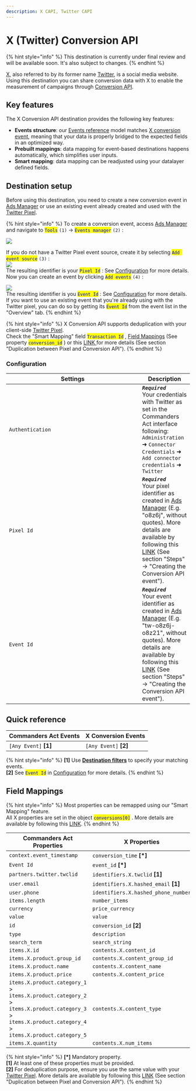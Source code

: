 ```yaml
---
description: X CAPI, Twitter CAPI
---
```


# X (Twitter) Conversion API

{% hint style="info" %}
This destination is currently under final review and will be available soon. It's also subject to changes.
{% endhint %}

[X](https://twitter.com), also referred to by its former name [Twitter](https://twitter.com), is a social media website.\
Using this destination you can share conversion data with X to enable the measurement of campaigns through [Conversion API](https://developer.twitter.com/en/docs/twitter-ads-api/measurement/web-conversions/conversion-api).

## Key features

The X Conversion API destination provides the following key features:

* **Events structure**: our [Events reference](https://community.commandersact.com/platform-x/developers/tracking/events-reference) model matches [X conversion event](https://developer.twitter.com/en/docs/twitter-ads-api/measurement/web-conversions/conversion-api), meaning that your data is properly bridged to the expected fields in an optimized way.
* **Prebuilt mappings**: data mapping for event-based destinations happens automatically, which simplifies user inputs.
* **Smart mapping**: data mapping can be readjusted using your datalayer defined fields.

## Destination setup

Before using this destination, you need to create a new conversion event in [Ads Manager](https://ads.twitter.com) or use an existing event already created and used with the [Twitter Pixel](https://business.twitter.com/en/help/campaign-measurement-and-analytics/conversion-tracking-for-websites.html).

{% hint style="info" %}
To create a conversion event, access [Ads Manager](https://ads.twitter.com) and navigate to <mark style="color:blue;">`Tools`</mark> `(1)` → <mark style="color:blue;">`Events manager`</mark> `(2)` :

![](../../../.gitbook/assets/twitter\_1.png)

&#x20;If you do not have a Twitter Pixel event source, create it by selecting <mark style="color:blue;">`Add event source`</mark> `(3)` :\
![](../../../.gitbook/assets/twitter\_2.png)\
The resulting identifier is your <mark style="color:blue;">`Pixel Id`</mark> : See [Configuration](x-twitter-conversion-api.md#configuration) for more details.\
Now you can create an event by clicking <mark style="color:blue;">`Add events`</mark> `(4)` :

![](../../../.gitbook/assets/twitter\_3.png)\
The resulting identifier is you <mark style="color:blue;">`Event Id`</mark> : See [Configuration](x-twitter-conversion-api.md#configuration) for more details.\
If you want to use an existing event that you're already using with the Twitter pixel, you can do so by getting its <mark style="color:blue;">`Event Id`</mark> from the event list in the "Overview" tab.
{% endhint %}

{% hint style="info" %}
X Conversion API supports deduplication with your client-side [Twitter Pixel](https://business.twitter.com/en/help/campaign-measurement-and-analytics/conversion-tracking-for-websites.html).\
Check the "Smart Mapping" field <mark style="color:blue;">`Transaction Id`</mark> , [Field Mappings](x-twitter-conversion-api.md#field-mappings) (See property <mark style="color:blue;">`conversion_id`</mark> ) or this [LINK ](https://developer.twitter.com/en/docs/twitter-ads-api/measurement/web-conversions/conversion-api)for more details (See section "Duplication between Pixel and Conversion API").&#x20;
{% endhint %}

### Configuration

<table><thead><tr><th width="349">Settings</th><th>Description</th></tr></thead><tbody><tr><td><code>Authentication</code></td><td><em><strong><code>Required</code></strong></em>   <br>Your credentials with Twitter as set in the Commanders Act interface following: <code>Administration</code> ➜ <code>Connector Credentials</code> ➜ <code>Add connector credentials</code> ➜ <code>Twitter</code></td></tr><tr><td><code>Pixel Id</code></td><td><em><strong><code>Required</code></strong></em> <br>Your pixel identifier as created in <a href="https://ads.twitter.com">Ads Manager</a> (E.g. "o8z6j", without quotes). More details are available by following this <a href="https://developer.twitter.com/en/docs/twitter-ads-api/measurement/web-conversions/conversion-api">LINK</a> (See section "Steps" → "Creating the Conversion API event").</td></tr><tr><td><code>Event Id</code></td><td><em><strong><code>Required</code></strong></em> <br>Your event identifier as created in <a href="https://ads.twitter.com">Ads Manager</a> (E.g. "tw-o8z6j-o8z21", without quotes). More details are available by following this <a href="https://developer.twitter.com/en/docs/twitter-ads-api/measurement/web-conversions/conversion-api">LINK</a> (See section "Steps" → "Creating the Conversion API event").</td></tr></tbody></table>

## Quick reference

| Commanders Act Events  | X Conversion Events    |
| ---------------------- | ---------------------- |
| `[Any Event]` **\[1]** | `[Any Event]` **\[2]** |

{% hint style="info" %}
**\[1]** Use [**Destination filters**](https://doc.commandersact.com/features/destinations/destination-filters) to specify your matching events.\
**\[2]** See <mark style="color:blue;">`Event Id`</mark> in [Configuration](x-twitter-conversion-api.md#configuration) for more details.
{% endhint %}

## Field Mappings

{% hint style="info" %}
Most properties can be remapped using our "Smart Mapping" feature.\
All X properties are set in the object <mark style="color:blue;">`conversions[0]`</mark> . More details are available by following this [LINK](https://developer.twitter.com/en/docs/twitter-ads-api/measurement/api-reference/conversions).
{% endhint %}

<table><thead><tr><th width="341.6685580062746">Commanders Act Properties</th><th>X Properties</th></tr></thead><tbody><tr><td><code>context.event_timestamp</code></td><td><code>conversion_time</code> <strong>[*]</strong></td></tr><tr><td><code>Event Id</code></td><td><code>event_id</code> <strong>[*]</strong></td></tr><tr><td><code>partners.twitter.twclid</code></td><td><code>identifiers.X.twclid</code> <strong>[1]</strong></td></tr><tr><td><code>user.email</code></td><td><code>identifiers.X.hashed_email</code> <strong>[1]</strong></td></tr><tr><td><code>user.phone</code></td><td><code>identifiers.X.hashed_phone_number</code></td></tr><tr><td><code>items.length</code></td><td><code>number_items</code></td></tr><tr><td><code>currency</code></td><td><code>price_currency</code></td></tr><tr><td><code>value</code></td><td><code>value</code></td></tr><tr><td><code>id</code></td><td><code>conversion_id</code> <strong>[2]</strong></td></tr><tr><td><code>type</code></td><td><code>description</code></td></tr><tr><td><code>search_term</code></td><td><code>search_string</code></td></tr><tr><td><code>items.X.id</code></td><td><code>contents.X.content_id</code></td></tr><tr><td><code>items.X.product.group_id</code></td><td><code>contents.X.content_group_id</code></td></tr><tr><td><code>items.X.product.name</code></td><td><code>contents.X.content_name</code></td></tr><tr><td><code>items.X.product.price</code></td><td><code>contents.X.content_price</code></td></tr><tr><td><code>items.X.product.category_1</code> > <code>items.X.product.category_2</code> > <code>items.X.product.category_3</code> > <code>items.X.product.category_4</code> > <code>items.X.product.category_5</code></td><td><code>contents.X.content_type</code></td></tr><tr><td><code>items.X.quantity</code></td><td><code>contents.X.num_items</code></td></tr></tbody></table>

{% hint style="info" %}
**\[\*]** Mandatory property.\
**\[1]** At least one of these properties must be provided.\
**\[2]** For deduplication purpose, ensure you use the same value with your [Twitter Pixel](https://business.twitter.com/en/help/campaign-measurement-and-analytics/conversion-tracking-for-websites.html). More details are available by following this [LINK](https://developer.twitter.com/en/docs/twitter-ads-api/measurement/web-conversions/conversion-api) (See section "Duplication between Pixel and Conversion API").
{% endhint %}
